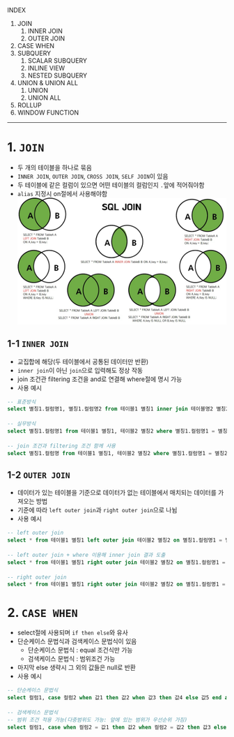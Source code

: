 INDEX
1. JOIN
    1. INNER JOIN
    2. OUTER JOIN 
2. CASE WHEN
3. SUBQUERY
    1. SCALAR SUBQUERY
    2. INLINE VIEW
    3. NESTED SUBQUERY
4. UNION & UNION ALL
    1. UNION 
    2. UNION ALL 
5. ROLLUP
6. WINDOW FUNCTION
---

# 1. `JOIN`
- 두 개의 테이블을 하나로 묶음 
- `INNER JOIN`, `OUTER JOIN`, `CROSS JOIN`, `SELF JOIN`이 있음 
- 두 테이블에 같은 컬럼이 있으면 어떤 테이블의 컬럼인지 `.`앞에 적어줘야함
- `alias` 지정시 on절에서 사용해야함  
![sql join](./../assets/sqljoin.jpeg)

## 1-1 `INNER JOIN`
- 교집합에 해당(두 테이블에서 공통된 데이터만 반환)
- `inner join`이 아닌 `join`으로 입력해도 정상 작동 
- join 조건관 filtering 조건을 and로 연결해 where절에 명시 가능 
- 사용 예시 
```sql
-- 표준방식 
select 별칭1.컬럼명1, 별칭1.컬럼명2 from 테이블1 별칭1 inner join 테이블명2 별칭2 on 별칭1.컬럼명1 = 별칭2.컬럼명2;

-- 실무방식
select 별칭1.컬럼명1 from 테이블1 별칭1, 테이블2 별칭2 where 별칭1.컬럼명1 = 별칭2.컬럼명1;

-- join 조건과 filtering 조건 함께 사용 
select 별칭1.컬럼명 from 테이블1 별칭1, 테이블2 별칭2 where 별칭1.컬럼명1 = 별칭2.컬럼명1 and 조건 
```

## 1-2 `OUTER JOIN`
- 데이터가 있는 테이블을 기준으로 데이터가 없는 테이블에서 매치되는 데이터를 가져오는 방법
- 기준에 따라 `left outer join`과 `right outer join`으로 나뉨
- 사용 예시 
```sql
-- left outer join
select * from 테이블1 별칭1 left outer join 테이블2 별칭2 on 별칭1.컬럼명1 = 별칭2.컬럼명2;

-- left outer join + where 이용해 inner join 결과 도출 
select * from 테이블1 별칭1 right outer join 테이블2 별칭2 on 별칭1.컬럼명1 = 별칭2.컬럼명1 where 별칭2.컬럼명1 is not null;

-- right outer join
select * from 테이블1 별칭1 right outer join 테이블2 별칭2 on 별칭1.컬럼명1 = 별칭2.컬럼명1;
```

# 2. `CASE WHEN`
- select절에 사용되며 `if then else`와 유사
- 단순케이스 문법식과 검색케이스 문법식이 있음 
    - 단순케이스 문법식 : equal 조건식만 가능 
    - 검색케이스 문법식 : 범위조건 가능 
- 마지막 else 생략시 그 외의 값들은 null로 반환 
- 사용 예시 
```sql 
-- 단순케이스 문법식 
select 컬럼1, case 컬럼2 when 값1 then 값2 when 값3 then 값4 else 값5 end as 별칭 from 테이블명;

-- 검색케이스 문법식 
-- 범위 조건 적용 가능(다중범위도 가능: 앞에 있는 범위가 우선순위 가짐) 
select 컬럼1, case when 컬럼2 = 값1 then 값2 when 컬럼2 = 값2 then 값3 else 값4 end as 별칭 from 테이블1;
```

